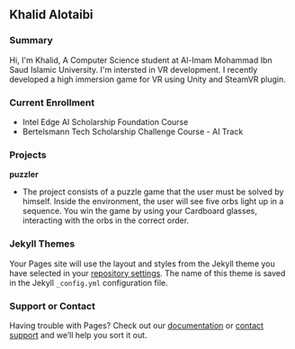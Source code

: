 ## Khalid Alotaibi

### Summary

Hi, I'm Khalid, A Computer Science student at Al-Imam Mohammad Ibn Saud Islamic University. I'm intersted in VR development. I recently developed a high immersion game for VR using Unity and SteamVR plugin.

### Current Enrollment

- Intel Edge AI Scholarship Foundation Course
- Bertelsmann Tech Scholarship Challenge Course - AI Track

 ### Projects

   **puzzler**

- The project consists of a puzzle game that the user must be solved by himself. Inside the environment, the user will see five orbs light up in a sequence. You win the game by using your Cardboard glasses, interacting with the orbs in the correct order.



### Jekyll Themes

Your Pages site will use the layout and styles from the Jekyll theme you have selected in your [repository settings](https://github.com/Kaalotaibi37/Kaalotaibi37.github.io/settings). The name of this theme is saved in the Jekyll `_config.yml` configuration file.

### Support or Contact

Having trouble with Pages? Check out our [documentation](https://help.github.com/categories/github-pages-basics/) or [contact support](https://github.com/contact) and we’ll help you sort it out.
